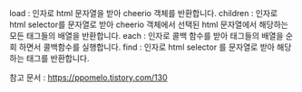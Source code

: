 load : 인자로 html 문자열을 받아 cheerio 객체를 반환합니다.
children : 인자로 html selector를 문자열로 받아 cheerio 객체에서 선택된 html 문자열에서 해당하는 모든 태그들의 배열을 반환합니다.
each : 인자로 콜백 함수를 받아 태그들의 배열을 순회 하면서 콜백함수를 실행합니다.
find : 인자로 html selector 를 문자열로 받아 해당하는 태그를 반환합니다.

참고 문서 : https://ppomelo.tistory.com/130
